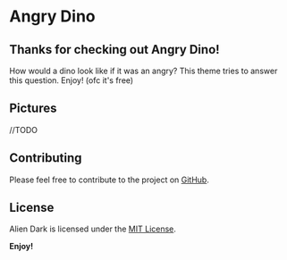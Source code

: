 # Angry Dino

## Thanks for checking out Angry Dino!

How would a dino look like if it was an angry? This theme tries to answer this question.
Enjoy! (ofc it\'s free)

## Pictures

//TODO

## Contributing

Please feel free to contribute to the project on [GitHub](https://github.com/BambiMC/angry-dino).

## License

Alien Dark is licensed under the [MIT License](LICENSE).

**Enjoy!**
